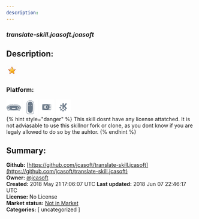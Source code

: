 ```yaml
---
description: 
---
```


### _translate-skill.jcasoft.jcasoft_  
## Description:  
  
  
![](../.gitbook/assets/star.png)  
  
### Platform:  
 ![Mark I](../.gitbook/assets/mark-1-icon.png)  ![Mark II](../.gitbook/assets/mark-2-icon.png)  ![Picroft](../.gitbook/assets/picroft-icon.png)  ![plasmoid](../.gitbook/assets/kde.png)   
{% hint style="danger" %}
This skill dosnt have any license attatched. It is not adviasable to use this skillnor fork or clone, as you dont know if you are legaly allowed to do so by the auhtor.
{% endhint %}
  
## Summary:  
**Github:** [https://github.com/jcasoft/translate-skill.jcasoft](https://github.com/jcasoft/translate-skill.jcasoft)  
**Owner:** [@jcasoft](https://github.com/jcasoft)  
**Created:** 2018 May 21 17:06:07 UTC  **Last updated:** 2018 Jun 07 22:46:17 UTC  
**License:** No License  
**Market status:** [Not in Market](https://market.mycroft.ai/skill/)  
**Categories:** [ uncategorized ]   
